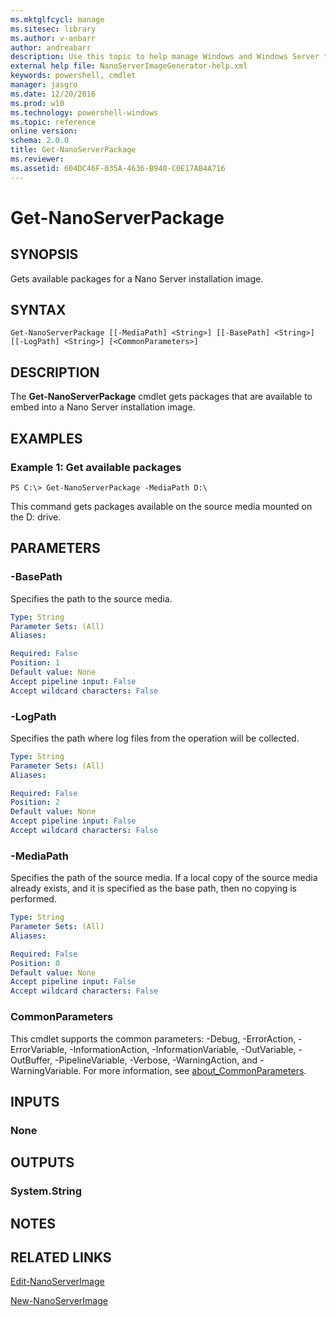 ```yaml
---
ms.mktglfcycl: manage
ms.sitesec: library
ms.author: v-anbarr
author: andreabarr
description: Use this topic to help manage Windows and Windows Server technologies with Windows PowerShell.
external help file: NanoServerImageGenerator-help.xml
keywords: powershell, cmdlet
manager: jasgro
ms.date: 12/20/2016
ms.prod: w10
ms.technology: powershell-windows
ms.topic: reference
online version: 
schema: 2.0.0
title: Get-NanoServerPackage
ms.reviewer:
ms.assetid: 604DC46F-035A-4636-B940-C0E17AB4A716
---
```


# Get-NanoServerPackage

## SYNOPSIS
Gets available packages for a Nano Server installation image.

## SYNTAX

```
Get-NanoServerPackage [[-MediaPath] <String>] [[-BasePath] <String>] [[-LogPath] <String>] [<CommonParameters>]
```

## DESCRIPTION
The **Get-NanoServerPackage** cmdlet gets packages that are available to embed into a Nano Server installation image.

## EXAMPLES

### Example 1: Get available packages
```
PS C:\> Get-NanoServerPackage -MediaPath D:\
```

This command gets packages available on the source media mounted on the D: drive.

## PARAMETERS

### -BasePath
Specifies the path to the source media.

```yaml
Type: String
Parameter Sets: (All)
Aliases: 

Required: False
Position: 1
Default value: None
Accept pipeline input: False
Accept wildcard characters: False
```

### -LogPath
Specifies the path where log files from the operation will be collected.

```yaml
Type: String
Parameter Sets: (All)
Aliases: 

Required: False
Position: 2
Default value: None
Accept pipeline input: False
Accept wildcard characters: False
```

### -MediaPath
Specifies the path of the source media.
If a local copy of the source media already exists, and it is specified as the base path, then no copying is performed.

```yaml
Type: String
Parameter Sets: (All)
Aliases: 

Required: False
Position: 0
Default value: None
Accept pipeline input: False
Accept wildcard characters: False
```

### CommonParameters
This cmdlet supports the common parameters: -Debug, -ErrorAction, -ErrorVariable, -InformationAction, -InformationVariable, -OutVariable, -OutBuffer, -PipelineVariable, -Verbose, -WarningAction, and -WarningVariable. For more information, see [about_CommonParameters](http://go.microsoft.com/fwlink/?LinkID=113216).

## INPUTS

### None

## OUTPUTS
### System.String

## NOTES

## RELATED LINKS

[Edit-NanoServerImage](./Edit-NanoServerImage.md)

[New-NanoServerImage](./New-NanoServerImage.md)


